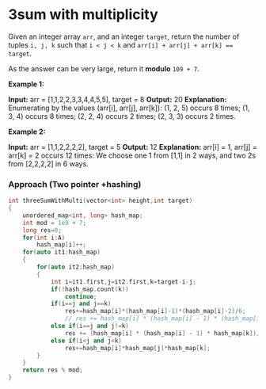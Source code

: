 # 3sum with multiplicity

Given an integer array `arr`, and an integer `target`, return the number of tuples `i, j, k` such that `i < j < k` and `arr[i] + arr[j] + arr[k] == target`.

As the answer can be very large, return it **modulo** `109 + 7`.


**Example 1:**

**Input:** arr = [1,1,2,2,3,3,4,4,5,5], target = 8
**Output:** 20
**Explanation:** 
Enumerating by the values (arr[i], arr[j], arr[k]):
(1, 2, 5) occurs 8 times;
(1, 3, 4) occurs 8 times;
(2, 2, 4) occurs 2 times;
(2, 3, 3) occurs 2 times.

**Example 2:**

**Input:** arr = [1,1,2,2,2,2], target = 5
**Output:** 12
**Explanation:** 
arr[i] = 1, arr[j] = arr[k] = 2 occurs 12 times:
We choose one 1 from [1,1] in 2 ways,
and two 2s from [2,2,2,2] in 6 ways.


### Approach (Two pointer +hashing)

```C++
int threeSumWithMulti(vector<int> height,int target)
{
    unordered_map<int, long> hash_map;
    int mod = 1e9 + 7;
    long res=0;
    for(int i:A)
        hash_map[i]++;
    for(auto it1:hash_map)
    {
        for(auto it2:hash_map)
        {
            int i=it1.first,j=it2.first,k=target-i-j;
            if(!hash_map.count(k))
                continue;
            if(i==j and j==k)
                res+=hash_map[i]*(hash_map[i]-1)*(hash_map[i]-2)/6;
                // res += hash_map[i] * (hash_map[i] - 1) * (hash_map[i] - 2) / 6;
            else if(i==j and j!=k)
                res += (hash_map[i] * (hash_map[i] - 1) * hash_map[k])/2;
            else if(i<j and j<k)
                res+=hash_map[i]*hash_map[j]*hash_map[k];
        }
    }
    return res % mod;
}
```


